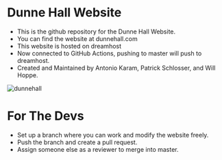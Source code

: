 # Dunne Hall Website
- This is the github repository for the Dunne Hall Website.
- You can find the website at dunnehall.com
- This website is hosted on dreamhost
- Now connected to GitHub Actions, pushing to master will push to dreamhost.
- Created and Maintained by Antonio Karam, Patrick Schlosser, and Will Hoppe.

![dunnehall](https://github.com/AntonioKaram/DunneHall-Website/assets/73662395/cf3837f3-5f60-47c9-88b3-57433d01e573)



# For The Devs
- Set up a branch where you can work and modify the website freely.
- Push the branch and create a pull request.
- Assign someone else as a reviewer to merge into master.


